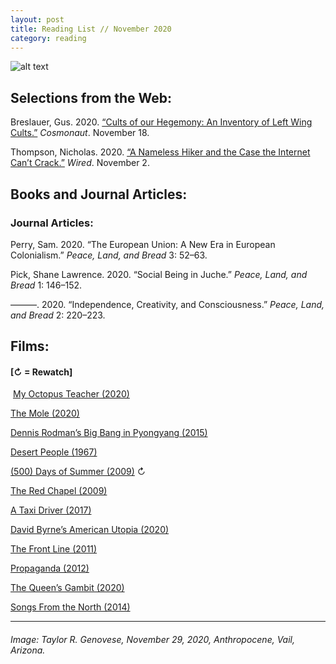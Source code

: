 ```yaml
---
layout: post
title: Reading List // November 2020
category: reading
---
```


![alt text](https://trgenovese.github.io/blog/images/nov20reading.jpg)

## Selections from the Web:
Breslauer, Gus. 2020. [“Cults of our Hegemony: An Inventory of Left Wing Cults.”](https://cosmonaut.blog/2020/11/18/cults-of-our-hegemony-an-inventory-of-left-wing-cults/?fbclid=IwAR06jaClCyB-dQsI_q9KKKz62E3E2xI9b9zObW-iJU6QXNSup7In-3-uI1U) *Cosmonaut*. November 18.

Thompson, Nicholas. 2020. [“A Nameless Hiker and the Case the Internet Can’t Crack.”](https://www.wired.com/story/nameless-hiker-mostly-harmless-internet-mystery/?utm_source=facebook&utm_medium=social&utm_campaign=onsite-share&utm_brand=wired&utm_social-type=earned&fbclid=IwAR1KP5_FAYCDsH8waKz082DnwWvOCa5t3d1KteAc4zIOFMVt2hFv-1Umqq8) *Wired*. November 2.

## Books and Journal Articles:

### Journal Articles:
Perry, Sam. 2020. “The European Union: A New Era in European Colonialism.” *Peace, Land, and Bread* 3: 52–63.

Pick, Shane Lawrence. 2020. “Social Being in Juche.” *Peace, Land, and Bread* 1: 146–152.

———. 2020. “Independence, Creativity, and Consciousness.” *Peace, Land, and Bread* 2: 220–223.

## Films:
#### [↻ = Rewatch]
 [My Octopus Teacher (2020)](https://letterboxd.com/trgenovese/film/my-octopus-teacher/)

[The Mole (2020)](https://letterboxd.com/trgenovese/film/the-mole-2020/)

[Dennis Rodman’s Big Bang in Pyongyang (2015)](https://letterboxd.com/trgenovese/film/dennis-rodmans-big-bang-in-pyongyang/)

[Desert People (1967)](https://letterboxd.com/trgenovese/film/desert-people/)

[(500) Days of Summer (2009)](https://letterboxd.com/trgenovese/film/500-days-of-summer/) ↻

[The Red Chapel (2009)](https://letterboxd.com/trgenovese/film/the-red-chapel/)

[A Taxi Driver (2017)](https://letterboxd.com/trgenovese/film/a-taxi-driver/)

[David Byrne’s American Utopia (2020)](https://letterboxd.com/trgenovese/film/david-byrnes-american-utopia/)

[The Front Line (2011)](https://letterboxd.com/trgenovese/film/the-front-line-2011/)

[Propaganda (2012)](https://letterboxd.com/trgenovese/film/propaganda-2012/)

[The Queen’s Gambit (2020)](https://letterboxd.com/trgenovese/film/the-queens-gambit/)

[Songs From the North (2014)](https://letterboxd.com/trgenovese/film/songs-from-the-north/)
___
###### Image: Taylor R. Genovese, November 29, 2020, Anthropocene, Vail, Arizona.
